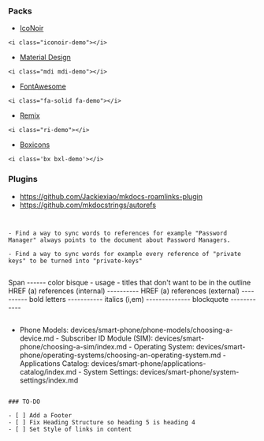 
### Packs


- [IcoNoir](https://iconoir.com/)

```
<i class="iconoir-demo"></i>
```

- [Material Design](https://pictogrammers.com/library/mdi/)

```
<i class="mdi mdi-demo"></i>
```

- [FontAwesome](https://fontawesome.com/v6/search?o=r&m=free)

```
<i class="fa-solid fa-demo"></i>
```

- [Remix](https://remixicon.com/)

```
<i class="ri-demo"></i>
```

- [Boxicons](https://boxicons.com/)

```
<i class='bx bxl-demo'></i> 
```

### Plugins


- https://github.com/Jackiexiao/mkdocs-roamlinks-plugin
- https://github.com/mkdocstrings/autorefs


```


- Find a way to sync words to references for example "Password Manager" always points to the document about Password Managers.

- Find a way to sync words for example every reference of "private keys" to be turned into "private-keys"


```

Span ------ color bisque - usage - titles that don't want to be in the outline
HREF (a) references (internal) ---------- 
HREF (a) references (external) ----------
bold letters -----------
italics (i,em) --------------
blockquote ------------
        
```

```
- <i class="hgi-stroke hgi-shopping-bag-03"></i> Phone Models: devices/smart-phone/phone-models/choosing-a-device.md
      - <i class="hgi-stroke hgi-simcard-01"></i> Subscriber ID Module (SIM): devices/smart-phone/choosing-a-sim/index.md
      - <i class="hgi-stroke hgi-layers-02"></i> Operating System: devices/smart-phone/operating-systems/choosing-an-operating-system.md
      - <i class="hgi-stroke hgi-grid-view"></i> Applications Catalog: devices/smart-phone/applications-catalog/index.md
      - <i class="hgi-stroke hgi-cpu-settings"></i> System Settings: devices/smart-phone/system-settings/index.md




```

### TO-DO

- [ ] Add a Footer
- [ ] Fix Heading Structure so heading 5 is heading 4
- [ ] Set Style of links in content